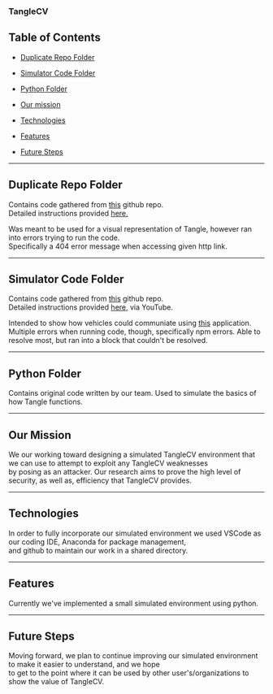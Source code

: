 ### TangleCV 

## Table of Contents  

* [Duplicate Repo Folder](#markdown-header-duplicate-repo-folder) 

* [Simulator Code Folder](#markdown-header-simulator-code-folder) 

* [Python Folder](#markdown-header-python-folder) 

* [Our mission](#markdown-header-our-mission) 

* [Technologies](#markdown-header-technologies) 

* [Features](#markdown-header-features) 

* [Future Steps](#markdown-header-future-steps) 

--- 

## Duplicate Repo Folder 

Contains code gathered from <a href="https://github.com/iotaledger/high-mobility-blueprints">this</a> github repo. </br>
Detailed instructions provided <a href="https://steemit.com/iota/@jordaan01/building-an-iota-tangle-from-scratch-in-python-and-flask">here.</a> </br>

Was meant to be used for a visual representation of Tangle, however ran into errors trying to run the code. </br>
Specifically a 404 error message when accessing given http link.

 --- 

## Simulator Code Folder

Contains code gathered from <a href="https://github.com/ljlabs/tangle-pow">this</a> github repo. </br>
Detailed instructions provided <a href="https://www.youtube.com/watch?v=L-O-okg0bWk">here,</a> via YouTube. </br>

Intended to show how vehicles could communiate using <a href="https://console.high-mobility.com/qdEZ/">this</a> application. </br>
Multiple errors when running code, though, specifically npm errors. Able to resolve most, but ran into a block that couldn't be resolved.  

 --- 

## Python Folder

Contains original code written by our team. Used to simulate the basics of how Tangle functions. 

 --- 

## Our Mission

We our working toward designing a simulated TangleCV environment that we can use to attempt to exploit any TangleCV weaknesses </br>
by posing as an attacker. Our research aims to prove the high level of security, as well as, efficiency that TangleCV provides.

 --- 

## Technologies

In order to fully incorporate our simulated environment we used VSCode as our coding IDE, Anaconda for package management, </br>
and github to maintain our work in a shared directory.  

 --- 

## Features

Currently we've implemented a small simulated environment using python.

 --- 

## Future Steps

Moving forward, we plan to continue improving our simulated environment to make it easier to understand, and we hope </br>
to get to the point where it can be used by other user's/organizations to show the value of TangleCV. 

